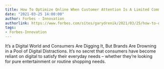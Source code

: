 ```yaml
---
title: How To Optimize Online When Customer Attention Is A Limited Commodity
date: "2021-03-25 14:00:00"
author: Forbes - Innovation
authorlink: https://www.forbes.com/sites/garydrenik/2021/03/25/how-to-optimize-online-when-customer-attention-is-a-limited-commodity/
tags:
- Forbes-Innovation
---
```

It’s a Digital World and Consumers Are Digging It, But Brands Are Drowning in a Pool of Digital Distractions. It’s no secret that consumers have become reliant on digital to satisfy their everyday needs – whether they’re looking for pure entertainment or routine shopping needs.